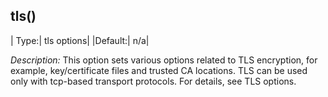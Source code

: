 ## tls()

|  Type:|      tls options|
  |Default:|   n/a|

*Description:* This option sets various options related to TLS
encryption, for example, key/certificate files and trusted CA locations.
TLS can be used only with tcp-based transport protocols. For details,
see TLS options.
